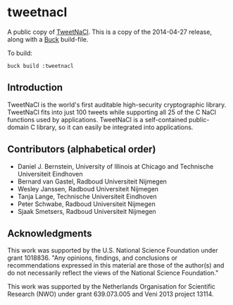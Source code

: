 # tweetnacl
A public copy of [TweetNaCl](https://tweetnacl.cr.yp.to/). This is a copy of the 2014-04-27 release, along with a [Buck](https://buckbuild.com/) build-file.

To build:

```
buck build :tweetnacl
```

## Introduction

TweetNaCl is the world's first auditable high-security cryptographic library. TweetNaCl fits into just 100 tweets while supporting all 25 of the C NaCl functions used by applications. TweetNaCl is a self-contained public-domain C library, so it can easily be integrated into applications.

## Contributors (alphabetical order)

 - Daniel J. Bernstein, University of Illinois at Chicago and Technische Universiteit Eindhoven
 - Bernard van Gastel, Radboud Universiteit Nijmegen
 - Wesley Janssen, Radboud Universiteit Nijmegen
 - Tanja Lange, Technische Universiteit Eindhoven
 - Peter Schwabe, Radboud Universiteit Nijmegen
 - Sjaak Smetsers, Radboud Universiteit Nijmegen

## Acknowledgments

This work was supported by the U.S. National Science Foundation under grant 1018836. "Any opinions, findings, and conclusions or recommendations expressed in this material are those of the author(s) and do not necessarily reflect the views of the National Science Foundation."

This work was supported by the Netherlands Organisation for Scientific Research (NWO) under grant 639.073.005 and Veni 2013 project 13114.
